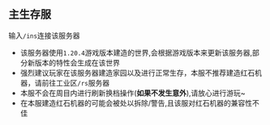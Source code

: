 ## 主生存服
输入`/ins`连接该服务器  
* 该服务器使用`1.20.4`游戏版本建造的世界,会根据游戏版本来更新该服务器,部分新版本的特性会生成在该世界
* 强烈建议玩家在该服务器建造家园以及进行正常生存，本服不推荐建造红石机器，请前往工业区`/rs`服务器
* 本服不会在周目内进行刷新换档操作(**如果不发生意外**),请放心进行游玩~
* 在本服建造红石机器的可能会被处以拆除/警告,且该服对红石机器的兼容性不佳